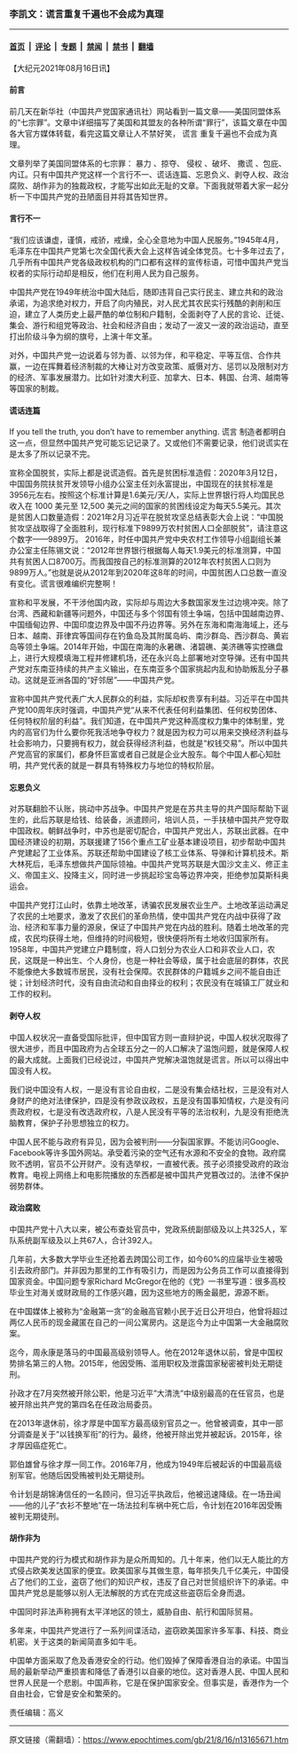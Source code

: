 ### 李凯文：谎言重复千遍也不会成为真理

---

#### [首页](../../../..?n13165671) &nbsp;|&nbsp; [评论](../../../../../epoch-comment?n13165671) &nbsp;|&nbsp; [专题](../../../../../epoch-special?n13165671) &nbsp;|&nbsp; [禁闻](../../../../../epoch-news?n13165671) &nbsp;|&nbsp; [禁书](../../../../../books?n13165671) &nbsp;|&nbsp; [翻墙](https://github.com/gfw-breaker/nogfw/blob/master/README.md?n13165671)


<div class="post_content" id="artbody" itemprop="articleBody">
 <!-- article content begin -->
 <p>
  【大纪元2021年08月16日讯】
 </p>
 <h4>
  前言
 </h4>
 <p>
  前几天在新华社（中国共产党国家通讯社）网站看到一篇文章——美国同盟体系的“七宗罪”。文章中详细描写了美国和其盟友的各种所谓“罪行”，该篇文章在中国各大官方媒体转载，看完这篇文章让人不禁好笑，
  <ok href="https://www.epochtimes.com/gb/tag/%E8%B0%8E%E8%A8%80.html">
   谎言
  </ok>
  重复千遍也不会成为真理。
 </p>
 <p>
  文章列举了美国同盟体系的七宗罪：
  <ok href="https://www.epochtimes.com/gb/tag/%E6%9A%B4%E5%8A%9B.html">
   暴力
  </ok>
  、掠夺、
  <ok href="https://www.epochtimes.com/gb/tag/%E4%BE%B5%E6%9D%83.html">
   侵权
  </ok>
  、破坏、
  <ok href="https://www.epochtimes.com/gb/tag/%E6%92%92%E8%B0%8E.html">
   撒谎
  </ok>
  、包庇、内讧。只有中国共产党这样一个言行不一、谎话连篇、忘恩负义、剥夺人权、政治腐败、胡作非为的独裁政权，才能写出如此无耻的文章。下面我就带着大家一起分析一下中国共产党的丑陋面目并将其告知世界。
 </p>
 <h4>
  言行不一
 </h4>
 <p>
  “我们应该谦虚，谨慎，戒骄，戒燥，全心全意地为中国人民服务。”1945年4月，毛泽东在中国共产党第七次全国代表大会上这样告诫全体党员。七十多年过去了，几乎所有中国共产党各级政权机构的门口都有这样的宣传标语，可惜中国共产党当权者的实际行动却是相反，他们在利用人民为自己服务。
 </p>
 <p>
  中国共产党在1949年统治中国大陆后，随即违背自己实行民主、建立共和的政治承诺，为追求绝对权力，开启了向内殖民，对人民尤其农民实行残酷的剥削和压迫，建立了人类历史上最严酷的单位制和户籍制，全面剥夺了人民的言论、迁徙、集会、游行和组党等政治、社会和经济自由；发动了一波又一波的政治运动，直至打出阶级斗争为纲的旗号，上演十年文革。
 </p>
 <p>
  对外，中国共产党一边说着与邻为善、以邻为伴，和平稳定、平等互信、合作共赢，一边在挥舞着经济制裁的大棒让对方改变政策、威慑对方、惩罚以及限制对方的经济、军事发展潜力。比如针对澳大利亚、加拿大、日本、韩国、台湾、越南等等国家的制裁。
 </p>
 <h4>
  谎话连篇
 </h4>
 <p>
  If you tell the truth, you don’t have to remember anything.
  <ok href="https://www.epochtimes.com/gb/tag/%E8%B0%8E%E8%A8%80.html">
   谎言
  </ok>
  制造者都明白这一点，但显然中国共产党可能忘记记录了。又或他们不需要记录，他们说谎实在是太多了所以记录不完。
 </p>
 <p>
  宣称全国脱贫，实际上都是说谎造假。首先是贫困标准造假：2020年3月12日，中国国务院扶贫开发领导小组办公室主任刘永富提出，中国现在的扶贫标准是3956元左右。按照这个标准计算是1.6美元/天/人，实际上世界银行将人均国民总收入在 1000 美元至 12,500 美元之间的国家的贫困线设定为每天5.5美元。其次是贫困人口数量造假：2021年2月习近平在脱贫攻坚总结表彰大会上说：“中国脱贫攻坚战取得了全面胜利，现行标准下9899万农村贫困人口全部脱贫”，请注意这个数字——9899万。 2016年，时任中国共产党中央农村工作领导小组副组长兼办公室主任陈锡文说：“2012年世界银行根据每人每天1.9美元的标准测算，中国共有贫困人口8700万。而我国按自己的标准测算的2012年农村贫困人口则为9899万人。”也就是说从2012年到2020年这8年的时间，中国贫困人口总数一直没有变化。谎言很难编织完整啊！
 </p>
 <p>
  宣称和平发展，不干涉他国内政，实际却与周边大多数国家发生过边境冲突。除了台湾、西藏和新疆等问题外，中国还与多个邻国有领土争端，包括中国越南边界、中国缅甸边界、中国印度边界及中国不丹边界等。另外在东海和南海海域上，还与日本、越南、菲律宾等国间存在钓鱼岛及其附属岛屿、南沙群岛、西沙群岛、黄岩岛等领土争端。2014年开始，中国在南海的永暑礁、渚碧礁、美济礁等实控礁盘上，进行大规模填海工程并修建机场，还在永兴岛上部署地对空导弹。还有中国共产党对东南亚持续的共产主义输出，在东南亚多个国家挑起内乱和协助叛乱分子暴动。这就是亚洲各国的“好邻居”——中国共产党。
 </p>
 <p>
  宣称中国共产党代表广大人民群众的利益，实际却权贵享有利益。习近平在中国共产党100周年庆时强调，中国共产党“从来不代表任何利益集团、任何权势团体、任何特权阶层的利益”。我们知道，在中国共产党这种高度权力集中的体制里，党内的高官们为什么要你死我活地争夺权力？就是因为权力可以用来交换经济利益与社会影响力，只要拥有权力，就会获得经济利益，也就是“权钱交易”。所以中国共产党高官的家属们，都身怀巨富或者自己就是企业大股东。每个中国人都心知肚明，共产党代表的就是一群具有特殊权力与地位的特权阶层。
 </p>
 <h4>
  忘恩负义
 </h4>
 <p>
  对苏联翻脸不认账，挑动中苏战争。中国共产党是在苏共主导的共产国际帮助下诞生的，此后苏联是给钱、给装备，派遣顾问，培训人员，一手扶植中国共产党夺取中国政权。朝鲜战争时，中苏也是密切配合，中国共产党出人，苏联出武器。在中国经济建设的初期，苏联援建了156个重点工矿业基本建设项目，初步帮助中国共产党建起了工业体系。苏联还帮助中国建设了核工业体系、导弹和计算机技术。斯大林死后，毛泽东想做共产国际领袖。中国共产党骂苏联是大国沙文主义、修正主义、帝国主义、投降主义，同时进一步挑起珍宝岛等边界冲突，拒绝参加莫斯科奥运会。
 </p>
 <p>
  中国共产党打江山时，依靠土地改革，诱骗农民发展农业生产。土地改革运动满足了农民的土地要求，激发了农民们的革命热情，使中国共产党在内战中获得了政治、经济和军事力量的源泉，保证了中国共产党在内战的胜利。随着土地改革的完成，农民均获得土地，但维持的时间极短，很快便将所有土地收归国家所有。1958年，中国共产党建立户籍制度，将人口划分为农业人口和非农业人口，农民，这既是一种出生、个人身份，也是一种社会等级，属于社会底层的群体，农民不能像绝大多数城市居民，没有社会保障。农民群体的户籍城乡之间不能自由迁徙；计划经济时代，没有自由流动和自由择业的权利；农民没有在城镇工厂就业和工作的权利。
 </p>
 <h4>
  剥夺人权
 </h4>
 <p>
  中国人权状况一直备受国际批评，但中国官方则一直辩护说，中国人权状况取得了很大进步，而且中国政府为占全球五分之一的人口解决了温饱问题，就是保障人权的最大成就。上面我们已经说过，中国共产党解决温饱就是谎言。所以可以得出中国没有人权。
 </p>
 <p>
  我们说中国没有人权，一是没有言论自由权，二是没有集会结社权，三是没有对人身财产的绝对法律保护，四是没有参政议政权，五是没有国事知情权，六是没有问责政府权，七是没有改选政府权，八是人民没有平等的法治权利，九是没有拒绝洗脑教育，保护子孙思想独立的权力。
 </p>
 <p>
  中国人民不能与政府有异见，因为会被判刑——分裂国家罪。不能访问Google、Facebook等许多国外网站。承受着污染的空气还有水源和不安全的食物。政府腐败不透明，官员不公开财产。没有选举权，一直被代表。孩子必须接受政府的政治教育。电视上网络上和电影院播放的东西都是被中国共产党篡改过的。法律不保护弱势群体。
 </p>
 <h4>
  政治腐败
 </h4>
 <p>
  中国共产党十八大以来，被公布查处官员中，党政系统副部级及以上共325人，军队系统副军级及以上共67人，合计392人。
 </p>
 <p>
  几年前，大多数大学毕业生还抢着去跨国公司工作，如今60%的应届毕业生被吸引去政府部门。并非因为那里的工作有吸引力，而是因为公务员工作可以直接得到国家资金。中国问题专家Richard McGregor在他的《党》一书里写道：很多高校毕业生对海关或财政局的工作感兴趣，因为这些地方的贿金最肥，源源不断。
 </p>
 <p>
  在中国媒体上被称为“金融第一贪”的金融高官赖小民于近日公开坦白，他曾将超过两亿人民币的现金藏匿在自己的一间公寓房内。这是迄今为止中国第一大金融腐败案。
 </p>
 <p>
  迄今，周永康是落马的中国最高级别领导人。他在2012年退休以前，曾是中国权势排名第三的人物。2015年，他因受贿、滥用职权及泄露国家秘密被判处无期徒刑。
 </p>
 <p>
  孙政才在7月突然被开除公职，他是习近平”大清洗”中级别最高的在任官员，也是被开除出共产党的第四名在任政治局委员。
 </p>
 <p>
  在2013年退休前，徐才厚是中国军方最高级别官员之一。他曾被调查，其中一部分调查是关于”以钱换军衔”的行为。最终，他被开除出党并被起诉。2015年，徐才厚因癌症死亡。
 </p>
 <p>
  郭伯雄曾与徐才厚一同工作。2016年7月，他成为1949年后被起诉的中国最高级别军官。他随后因受贿被判处无期徒刑。
 </p>
 <p>
  令计划是胡锦涛信任的一名顾问，但习近平执政后，他被迅速降级。在一场丑闻——他的儿子”衣衫不整地”在一场法拉利车祸中死亡后，令计划在2016年因受贿被判无期徒刑。
 </p>
 <h4>
  胡作非为
 </h4>
 <p>
  中国共产党的行为模式和胡作非为是众所周知的。几十年来，他们以无人能比的方式侵占欧美发达国家的便宜。欧美国家与其做生意，每年损失几千亿美元，中国侵占了他们的工业，盗窃了他们的知识产权，违反了自己对世贸组织许下的承诺。中国共产党总是能够以别人无法解脱的方式在完成这些盗窃后全身而退。
 </p>
 <p>
  中国同时非法声称拥有太平洋地区的领土，威胁自由、航行和国际贸易。
 </p>
 <p>
  多年来，中国共产党进行了一系列间谍活动，盗窃欧美国家许多军事、科技、商业机密。关于这类的新闻简直多如牛毛。
 </p>
 <p>
  中国单方面采取了危及香港安全的行动。他们毁掉了保障香港自治的承诺。中国当局的最新举动严重损害和降低了香港引以自豪的地位。这对香港人民、中国人民和世界人民是一个悲剧。中国声称，它是在保护国家安全。但事实是，香港作为一个自由社会，它曾是安全和繁荣的。
 </p>
 <p>
  责任编辑：高义
 </p>
 <!-- article content end -->
 <div id="below_article_ad">
 </div>
</div>


---

原文链接（需翻墙）：https://www.epochtimes.com/gb/21/8/16/n13165671.htm